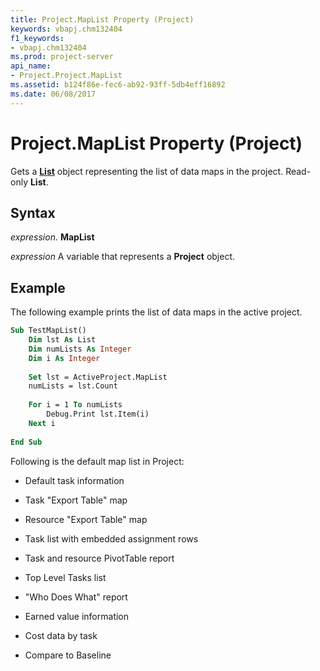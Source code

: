 ```yaml
---
title: Project.MapList Property (Project)
keywords: vbapj.chm132404
f1_keywords:
- vbapj.chm132404
ms.prod: project-server
api_name:
- Project.Project.MapList
ms.assetid: b124f86e-fec6-ab92-93ff-5db4eff16892
ms.date: 06/08/2017
---
```



# Project.MapList Property (Project)

Gets a **[List](list-object-project.md)** object representing the list of data maps in the project. Read-only **List**.


## Syntax

 _expression_. **MapList**

 _expression_ A variable that represents a **Project** object.


## Example

The following example prints the list of data maps in the active project.


```vb
Sub TestMapList() 
    Dim lst As List 
    Dim numLists As Integer 
    Dim i As Integer 
 
    Set lst = ActiveProject.MapList 
    numLists = lst.Count 
 
    For i = 1 To numLists 
        Debug.Print lst.Item(i) 
    Next i 
 
End Sub
```

Following is the default map list in Project: 


- Default task information
    
- Task "Export Table" map
    
- Resource "Export Table" map
    
- Task list with embedded assignment rows
    
- Task and resource PivotTable report
    
- Top Level Tasks list
    
- "Who Does What" report
    
- Earned value information
    
- Cost data by task
    
- Compare to Baseline
    



